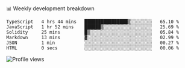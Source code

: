 📊 Weekly development breakdown
<!--START_SECTION:waka-->

```text
TypeScript   4 hrs 44 mins   ████████████████▒░░░░░░░░   65.10 %
JavaScript   1 hr 52 mins    ██████▒░░░░░░░░░░░░░░░░░░   25.69 %
Solidity     25 mins         █▒░░░░░░░░░░░░░░░░░░░░░░░   05.84 %
Markdown     13 mins         ▓░░░░░░░░░░░░░░░░░░░░░░░░   02.99 %
JSON         1 min           ░░░░░░░░░░░░░░░░░░░░░░░░░   00.27 %
HTML         0 secs          ░░░░░░░░░░░░░░░░░░░░░░░░░   00.06 %
```

<!--END_SECTION:waka-->

<img src="https://gpvc.arturio.dev/iqbalfasri" alt="Profile views"/>
